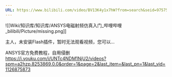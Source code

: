 ```yaml
---
URL: https://www.bilibili.com/video/BV13K4y1x7hW?from=search&seid=9757520375610453540&spm_id_from=333.337.0.0
---
```

![[Wiki/知识库/知识库/ANSYS电磁射频仿真入门_哔哩哔哩_bilibili/Picture/missing.png]]

主人，未安装Flash插件，暂时无法观看视频，您可以…

ANSYS官方免费教程，自用侵删 https://i.youku.com/i/UNTc4NDM1NjU2/videos?spm=a2hzp.8253869.0.0&order=1&page=2&last_item=&last_pn=1&last_vid=1126875873
